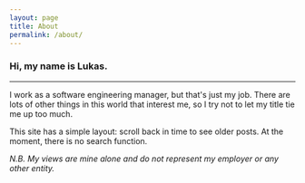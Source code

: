 ```yaml
---
layout: page
title: About
permalink: /about/
---
```


<h3 id="about-subtitle">Hi, my name is Lukas.</h3>

<hr class="diamond">

I work as a software engineering manager, but that's just my job. There are lots of other things in this world that interest me, so I try not to let my title tie me up too much.

This site has a simple layout: scroll back in time to see older posts. At the moment, there is no search function.

<em>N.B. My views are mine alone and do not represent my employer or any other entity.<em>


